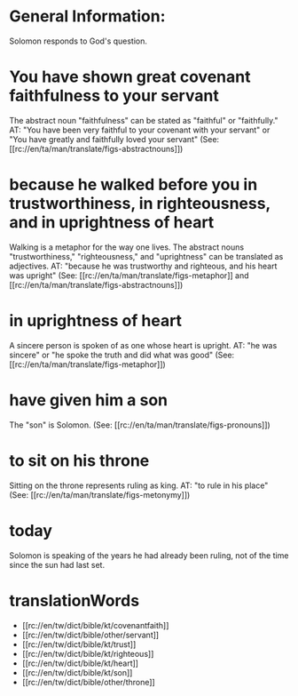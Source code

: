 # General Information:

Solomon responds to God's question.

# You have shown great covenant faithfulness to your servant

The abstract noun "faithfulness" can be stated as "faithful" or "faithfully." AT: "You have been very faithful to your covenant with your servant" or "You have greatly and faithfully loved your servant" (See: [[rc://en/ta/man/translate/figs-abstractnouns]])

# because he walked before you in trustworthiness, in righteousness, and in uprightness of heart

Walking is a metaphor for the way one lives. The abstract nouns "trustworthiness," "righteousness," and "uprightness" can be translated as adjectives. AT: "because he was trustworthy and righteous, and his heart was upright" (See: [[rc://en/ta/man/translate/figs-metaphor]] and [[rc://en/ta/man/translate/figs-abstractnouns]])

# in uprightness of heart

A sincere person is spoken of as one whose heart is upright. AT: "he was sincere" or "he spoke the truth and did what was good" (See: [[rc://en/ta/man/translate/figs-metaphor]])

# have given him a son

The "son" is Solomon. (See: [[rc://en/ta/man/translate/figs-pronouns]])

# to sit on his throne

Sitting on the throne represents ruling as king. AT: "to rule in his place" (See: [[rc://en/ta/man/translate/figs-metonymy]])

# today

Solomon is speaking of the years he had already been ruling, not of the time since the sun had last set.

# translationWords

* [[rc://en/tw/dict/bible/kt/covenantfaith]]
* [[rc://en/tw/dict/bible/other/servant]]
* [[rc://en/tw/dict/bible/kt/trust]]
* [[rc://en/tw/dict/bible/kt/righteous]]
* [[rc://en/tw/dict/bible/kt/heart]]
* [[rc://en/tw/dict/bible/kt/son]]
* [[rc://en/tw/dict/bible/other/throne]]